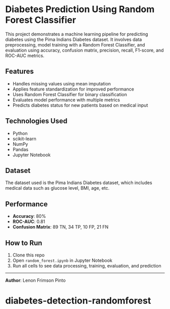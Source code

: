 # Diabetes Prediction Using Random Forest Classifier

This project demonstrates a machine learning pipeline for predicting diabetes using the Pima Indians Diabetes dataset. It involves data preprocessing, model training with a Random Forest Classifier, and evaluation using accuracy, confusion matrix, precision, recall, F1-score, and ROC-AUC metrics.

## Features
- Handles missing values using mean imputation
- Applies feature standardization for improved performance
- Uses Random Forest Classifier for binary classification
- Evaluates model performance with multiple metrics
- Predicts diabetes status for new patients based on medical input

## Technologies Used
- Python
- scikit-learn
- NumPy
- Pandas
- Jupyter Notebook

## Dataset
The dataset used is the Pima Indians Diabetes dataset, which includes medical data such as glucose level, BMI, age, etc.

## Performance
- **Accuracy**: 80%
- **ROC-AUC**: 0.81
- **Confusion Matrix**: 89 TN, 34 TP, 10 FP, 21 FN

## How to Run
1. Clone this repo
2. Open `random_forest.ipynb` in Jupyter Notebook
3. Run all cells to see data processing, training, evaluation, and prediction

---

**Author**: Lenon Frimson Pinto

# diabetes-detection-randomforest
